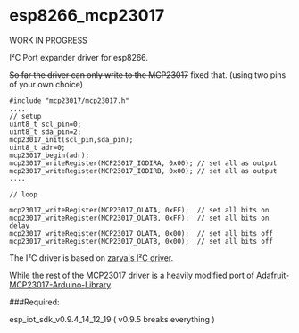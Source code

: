 # esp8266_mcp23017

WORK IN PROGRESS

I²C Port expander driver for esp8266.

~~So far the driver can only write to the MCP23017~~ fixed that. (using two pins of your own choice)

```
#include "mcp23017/mcp23017.h"
....
// setup
uint8_t scl_pin=0;
uint8_t sda_pin=2;
mcp23017_init(scl_pin,sda_pin);
uint8_t adr=0;
mcp23017_begin(adr);
mcp23017_writeRegister(MCP23017_IODIRA, 0x00); // set all as output
mcp23017_writeRegister(MCP23017_IODIRB, 0x00); // set all as output
....

// loop

mcp23017_writeRegister(MCP23017_OLATA, 0xFF);  // set all bits on
mcp23017_writeRegister(MCP23017_OLATB, 0xFF);  // set all bits on
delay
mcp23017_writeRegister(MCP23017_OLATA, 0x00);  // set all bits off
mcp23017_writeRegister(MCP23017_OLATB, 0x00);  // set all bits off
  ```
  
The I²C driver is based on [zarya's I²C driver](https://github.com/zarya/esp8266_i2c_driver).

While the rest of the MCP23017 driver is a heavily modified port of [Adafruit-MCP23017-Arduino-Library](https://github.com/adafruit/Adafruit-MCP23017-Arduino-Library).

###Required:

esp_iot_sdk_v0.9.4_14_12_19 ( v0.9.5 breaks everything ) 
